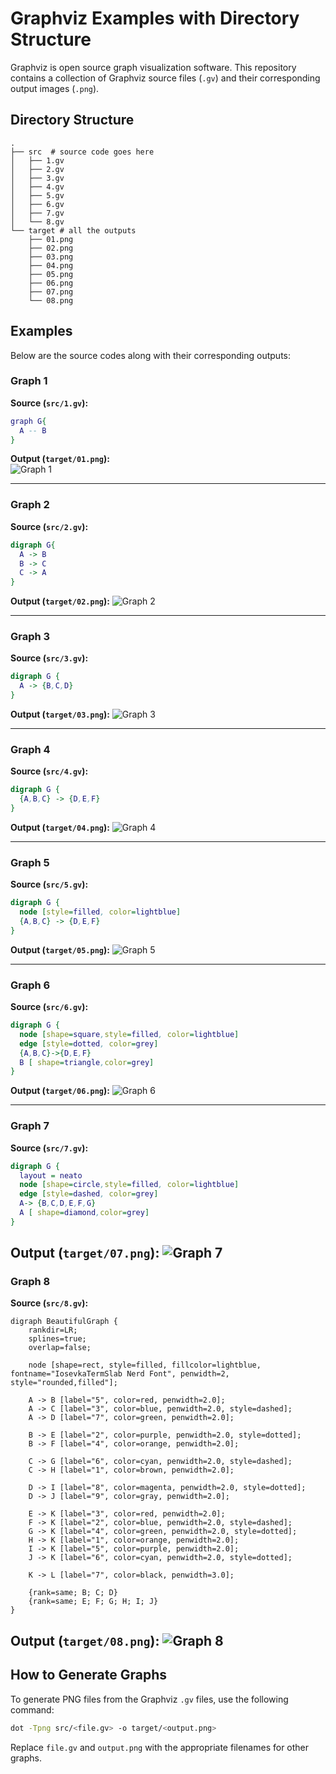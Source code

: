 # Graphviz Examples with Directory Structure
Graphviz is open source graph visualization software. This repository contains a collection of Graphviz source files (`.gv`) and their corresponding output images (`.png`).

## Directory Structure

```
.
├── src  # source code goes here
│   ├── 1.gv
│   ├── 2.gv
│   ├── 3.gv
│   ├── 4.gv
│   ├── 5.gv
│   ├── 6.gv
│   ├── 7.gv
│   └── 8.gv
└── target # all the outputs
    ├── 01.png
    ├── 02.png
    ├── 03.png
    ├── 04.png
    ├── 05.png
    ├── 06.png
    ├── 07.png
    └── 08.png
```

## Examples

Below are the source codes along with their corresponding outputs:

### Graph 1

**Source (`src/1.gv`):**
```dot
graph G{
  A -- B
}
```

**Output (`target/01.png`):**\
![Graph 1](target/01.png)

---

### Graph 2

**Source (`src/2.gv`):**
```dot
digraph G{
  A -> B
  B -> C 
  C -> A
}
```

**Output (`target/02.png`):**
![Graph 2](target/02.png)

---

### Graph 3

**Source (`src/3.gv`):**
```dot
digraph G {
  A -> {B,C,D}
}
```

**Output (`target/03.png`):**
![Graph 3](target/03.png)

---

### Graph 4

**Source (`src/4.gv`):**
```dot
digraph G {
  {A,B,C} -> {D,E,F}
}
```

**Output (`target/04.png`):**
![Graph 4](target/04.png)

---

### Graph 5

**Source (`src/5.gv`):**
```dot
digraph G {
  node [style=filled, color=lightblue]
  {A,B,C} -> {D,E,F}
}
```

**Output (`target/05.png`):**
![Graph 5](target/05.png)

---

### Graph 6

**Source (`src/6.gv`):**
```dot
digraph G {
  node [shape=square,style=filled, color=lightblue]
  edge [style=dotted, color=grey]
  {A,B,C}->{D,E,F}
  B [ shape=triangle,color=grey]
}
```

**Output (`target/06.png`):**
![Graph 6](target/06.png)

---

### Graph 7

**Source (`src/7.gv`):**
```dot
digraph G {
  layout = neato
  node [shape=circle,style=filled, color=lightblue]
  edge [style=dashed, color=grey]
  A-> {B,C,D,E,F,G}
  A [ shape=diamond,color=grey]
}
```

**Output (`target/07.png`):**
![Graph 7](target/07.png)
---
### Graph 8

**Source (`src/8.gv`):**
```
digraph BeautifulGraph {
    rankdir=LR;
    splines=true;
    overlap=false;
    
    node [shape=rect, style=filled, fillcolor=lightblue, fontname="IosevkaTermSlab Nerd Font", penwidth=2, style="rounded,filled"];

    A -> B [label="5", color=red, penwidth=2.0];
    A -> C [label="3", color=blue, penwidth=2.0, style=dashed];
    A -> D [label="7", color=green, penwidth=2.0];

    B -> E [label="2", color=purple, penwidth=2.0, style=dotted];
    B -> F [label="4", color=orange, penwidth=2.0];

    C -> G [label="6", color=cyan, penwidth=2.0, style=dashed];
    C -> H [label="1", color=brown, penwidth=2.0];

    D -> I [label="8", color=magenta, penwidth=2.0, style=dotted];
    D -> J [label="9", color=gray, penwidth=2.0];

    E -> K [label="3", color=red, penwidth=2.0];
    F -> K [label="2", color=blue, penwidth=2.0, style=dashed];
    G -> K [label="4", color=green, penwidth=2.0, style=dotted];
    H -> K [label="1", color=orange, penwidth=2.0];
    I -> K [label="5", color=purple, penwidth=2.0];
    J -> K [label="6", color=cyan, penwidth=2.0, style=dotted];

    K -> L [label="7", color=black, penwidth=3.0];

    {rank=same; B; C; D}
    {rank=same; E; F; G; H; I; J}
}
```
**Output (`target/08.png`):**
![Graph 8](target/08.png)
---

## How to Generate Graphs

To generate PNG files from the Graphviz `.gv` files, use the following command:

```bash
dot -Tpng src/<file.gv> -o target/<output.png>
```

Replace `file.gv` and `output.png` with the appropriate filenames for other graphs.



